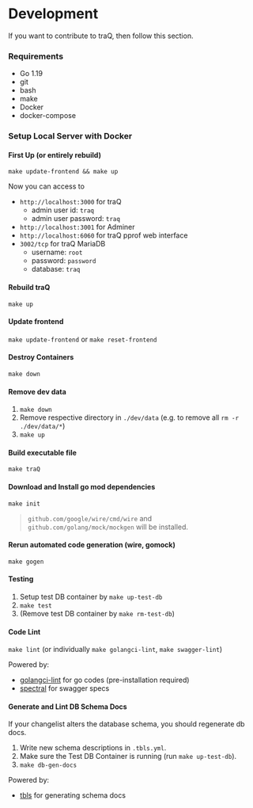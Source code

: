 # Development

If you want to contribute to traQ, then follow this section.

### Requirements

- Go 1.19
- git
- bash
- make
- Docker
- docker-compose

### Setup Local Server with Docker

#### First Up (or entirely rebuild)
`make update-frontend && make up`

Now you can access to
+ `http://localhost:3000` for traQ
    + admin user id: `traq`
    + admin user password: `traq`
+ `http://localhost:3001` for Adminer
+ `http://localhost:6060` for traQ pprof web interface
+ `3002/tcp` for traQ MariaDB
    + username: `root`
    + password: `password`
    + database: `traq`

#### Rebuild traQ
`make up`

#### Update frontend
`make update-frontend` or `make reset-frontend`

#### Destroy Containers
`make down`

#### Remove dev data
1. `make down`
2. Remove respective directory in `./dev/data` (e.g. to remove all `rm -r ./dev/data/*`)
3. `make up`

#### Build executable file
`make traQ`

#### Download and Install go mod dependencies
`make init`
> `github.com/google/wire/cmd/wire` and `github.com/golang/mock/mockgen` will be installed.

#### Rerun automated code generation (wire, gomock)
`make gogen`

#### Testing
1. Setup test DB container by `make up-test-db`
2. `make test`
3. (Remove test DB container by `make rm-test-db`)

#### Code Lint
`make lint` (or individually `make golangci-lint`, `make swagger-lint`)

Powered by:
+ [golangci-lint](https://github.com/golangci/golangci-lint) for go codes (pre-installation required)
+ [spectral](https://github.com/stoplightio/spectral) for swagger specs

#### Generate and Lint DB Schema Docs
If your changelist alters the database schema, you should regenerate db docs.

1. Write new schema descriptions in `.tbls.yml`.
2. Make sure the Test DB Container is running (run `make up-test-db`).
3. `make db-gen-docs`

Powered by:
+ [tbls](https://github.com/k1LoW/tbls) for generating schema docs
